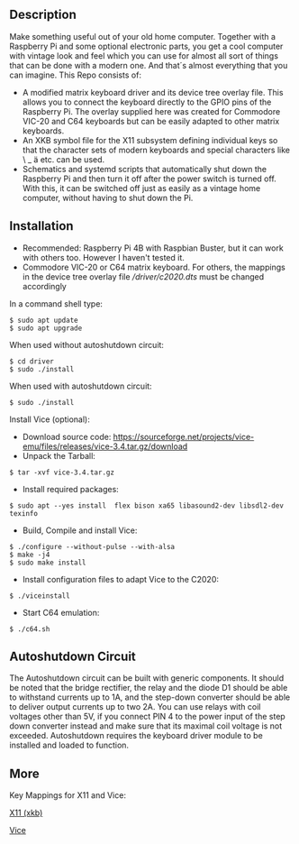 ## Description
Make something useful out of your old home computer. Together with a Raspberry Pi and some optional electronic parts, you get a cool computer with vintage look and feel which you can use for almost all sort of things that can be done with a modern one. And that´s almost everything that you can imagine. This Repo consists of:
- A modified matrix keyboard driver and its device tree overlay file. This allows you to connect the keyboard directly to the GPIO pins of the Raspberry Pi. The overlay supplied here was created for Commodore VIC-20 and C64 keyboards but can be easily adapted to other matrix keyboards.
- An XKB symbol file for the X11 subsystem defining individual keys so that the character sets of modern keyboards and special characters like \ _ ä etc. can be used. 
- Schematics and systemd scripts that automatically shut down the Raspberry Pi and then turn it off after the power switch is turned off. With this, it can be switched off just as easily as a vintage home computer, without having to shut down the Pi.

## Installation
- Recommended: Raspberry Pi 4B with Raspbian Buster, but it can work with others too. However I haven't tested it.
- Commodore VIC-20 or C64 matrix keyboard. For others, the mappings in the device tree overlay file */driver/c2020.dts* must be changed accordingly

In a command shell type:
```
$ sudo apt update
$ sudo apt upgrade
```

When used without autoshutdown circuit:
```
$ cd driver
$ sudo ./install
```
When used with autoshutdown circuit:
```
$ sudo ./install
```
Install Vice (optional):
- Download source code: https://sourceforge.net/projects/vice-emu/files/releases/vice-3.4.tar.gz/download
- Unpack the Tarball:
```
$ tar -xvf vice-3.4.tar.gz
```
- Install required packages:
```
$ sudo apt --yes install  flex bison xa65 libasound2-dev libsdl2-dev texinfo
```
- Build, Compile and install Vice:
```
$ ./configure --without-pulse --with-alsa 
$ make -j4
$ sudo make install
```
- Install configuration files to adapt Vice to the C2020:
```
$ ./viceinstall
```
- Start C64 emulation:
```
$ ./c64.sh
```

## Autoshutdown Circuit
The Autoshutdown circuit can be built with generic components. It should be noted that the bridge rectifier, the relay and the diode D1 should be able to withstand currents up to 1A, and the step-down converter should be able to deliver output currents up to two 2A. You can use relays with coil voltages other than 5V, if you connect PIN 4 to the power input of the step down converter instead and make sure that its maximal coil voltage is not exceeded.
Autoshutdown requires the keyboard driver module to be installed and loaded to function.

## More
Key Mappings for X11 and Vice:

[X11 (xkb)]:./driver/keymap.md
[Vice]: ./vice/hotkeys.md
[X11 (xkb)]

[Vice]

